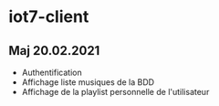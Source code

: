 # iot7-client
## Maj 20.02.2021
*    Authentification
*    Affichage liste musiques de la BDD
*    Affichage de la playlist personnelle de l'utilisateur
